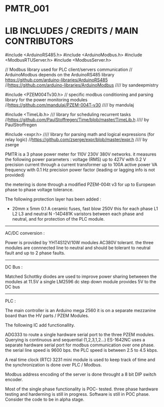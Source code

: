 # PMTR_001

# LIB INCLUDES / CREDITS / MAIN CONTRIBUTORS

#include <ArduinoRS485.h>
#include <ArduinoModbus.h>
#include <ModbusRTUServer.h>
#include <ModbusServer.h>

// Modbus library used for PLC client/servers communication 
// ArduinoModbus depends on the ArduinoRS485 library https://github.com/arduino-libraries/ArduinoRS485
//https://github.com/arduino-libraries/ArduinoModbus
//// by sandeepmistry


#include <PZEM004Tv30.h>
// specific modbus conditioning and parsing library for the power monitoring modules
//https://github.com/mandulaj/PZEM-004T-v30
//// by mandulaj

#include <TimeLib.h>
/// library for scheduling recurrent tasks 
//https://github.com/PaulStoffregen/Time/blob/master/TimeLib.h
//// by PaulStroffregen

#include <expr.h>
//// library for parsing math and logical expressions (for relay logic)
//https://github.com/zserge/expr/blob/master/expr.h
//// by zserge



PMTR is a 3 phase power meter for 110V 230V 380V networks. it measures the following power parameters :
voltage (RMS) up to 427V with 0.2 V precision
current through a current transformer up to 100A
active power VA
frequency with 0.1 Hz precision
power factor (leading or lagging info is not provided)

the metering is done through a modified PZEM-004t v3 for up to European phase to phase voltage tolerance.

The following protection layer has been added :

- 20mm x 5mm 0.1 A ceramic fuses, fast blow 250V
this for each phase L1 L2 L3 and neutral N
-14D481K varistors between each phase and neutral, and for protection of the PLC module.


----
AC/DC conversion :


Power is provided by YHT4S12V/10W modules AC380V tolerant.
the three modules are connnected line to neutral and should be tolerant to neutral fault and up to 2 phase faults.

-----
DC Bus :

Matched Schottky diodes are used to improve power sharing betweeen the modules at 11.5V
a single LM2596 dc step down module provides 5V to the DC bus

-----
PLC :

The main controller is an Arduino mega 2560 it is on a separate mezzanine board than the HV parts / PZEM Modules.

The following IC add functionallity.

ADG333 to route a single hardware serial port to the three PZEM modules. Querying is continuous and sequential (1,2,3,1,2...)
ES-1642NC uses a separate hardware serial port for modbus communication over one phase.
the serial line speed is 9600 bps. the PLC speed is between 2.5 to 4.5 kbps.


A real time clock (RTC) 3231 mini module is used to keep track of time and the synchronization is done over PLC / Modbus.

Modbus address encoding of the server is done throught a 8 bit DIP switch encoder.

Most of the single phase functionality is POC- tested.
three phase hardware testing and harderning is still in progress.
Software is still in POC phase. Consider the code to be in alpha stage.